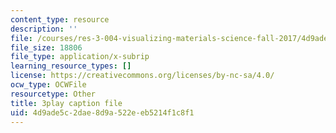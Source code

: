 ```yaml
---
content_type: resource
description: ''
file: /courses/res-3-004-visualizing-materials-science-fall-2017/4d9ade5c2dae8d9a522eeb5214f1c8f1_MloLY1k3rLg.srt
file_size: 18806
file_type: application/x-subrip
learning_resource_types: []
license: https://creativecommons.org/licenses/by-nc-sa/4.0/
ocw_type: OCWFile
resourcetype: Other
title: 3play caption file
uid: 4d9ade5c-2dae-8d9a-522e-eb5214f1c8f1
---
```

